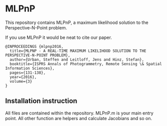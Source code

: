 # MLPnP
This repository contains MLPnP, a maximum likelihood solution to the Perspective-N-Point problem.

If you use MLPnP it would be neat to cite our paper.

    @INPROCEEDINGS {mlpnp2016,
      title={MLPNP - A REAL-TIME MAXIMUM LIKELIHOOD SOLUTION TO THE PERSPECTIVE-N-POINT PROBLEM},
      author={Urban, Steffen and Leitloff, Jens and Hinz, Stefan},
      booktitle={ISPRS Annals of Photogrammetry, Remote Sensing \& Spatial Information Sciences},
      pages={131-138},
      year={2016},
      volume={3}
    }
    
## Installation instruction ##
All files are contained within the repository.
MLPnP.m is your main entry point.
All other function are helpers and calculate Jacobians and so on.